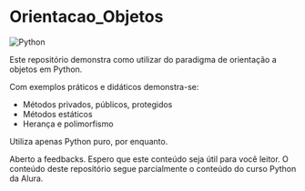 <h1>Orientacao_Objetos</h1>

![Python](https://img.shields.io/badge/Python-3776AB?style=for-the-badge&logo=python&logoColor=black)

Este repositório demonstra como utilizar do paradigma de orientação a objetos em Python.

Com exemplos práticos e didáticos demonstra-se:
- Métodos privados, públicos, protegidos
- Métodos estáticos
- Herança e polimorfismo

Utiliza apenas Python puro, por enquanto.

Aberto a feedbacks. Espero que este conteúdo seja útil para você leitor. O conteúdo deste repositório segue parcialmente o conteúdo do curso Python da Alura.
